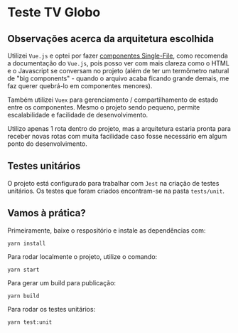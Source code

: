# Teste TV Globo

## Observações acerca da arquitetura escolhida

Utilizei `Vue.js` e optei por fazer [componentes Single-File](https://br.vuejs.org/v2/guide/single-file-components.html), como recomenda a documentação do `Vue.js`, pois posso ver com mais clareza como o HTML e o Javascript se conversam no projeto (além de ter um termômetro natural de "big components" - quando o arquivo acaba ficando grande demais, me faz querer quebrá-lo em componentes menores).

Também utilizei `Vuex` para gerenciamento / compartilhamento de estado entre os componentes. Mesmo o projeto sendo pequeno, permite escalabilidade e facilidade de desenvolvimento.

Utilizo apenas 1 rota dentro do projeto, mas a arquitetura estaria pronta para receber novas rotas com muita facilidade caso fosse necessário em algum ponto do desenvolvimento.

## Testes unitários

O projeto está configurado para trabalhar com `Jest` na criação de testes unitários. Os testes que foram criados encontram-se na pasta `tests/unit`.

## Vamos à prática?

Primeiramente, baixe o respositório e instale as dependências com:
```
yarn install
```

Para rodar localmente o projeto, utilize o comando:
```
yarn start
```

Para gerar um build para publicação:
```
yarn build
```

Para rodar os testes unitários:
```
yarn test:unit
```
